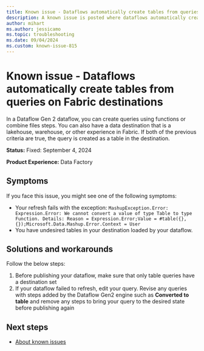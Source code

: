 ```yaml
---
title: Known issue - Dataflows automatically create tables from queries on Fabric destinations
description: A known issue is posted where dataflows automatically create tables from queries on Fabric destinations.
author: mihart
ms.author: jessicamo
ms.topic: troubleshooting  
ms.date: 09/04/2024
ms.custom: known-issue-815
---
```


# Known issue - Dataflows automatically create tables from queries on Fabric destinations

In a Dataflow Gen 2 dataflow, you can create queries using functions or combine files steps. You can also have a data destination that is a lakehouse, warehouse, or other experience in Fabric. If both of the previous criteria are true, the query is created as a table in the destination.

**Status:** Fixed: September 4, 2024

**Product Experience:** Data Factory

## Symptoms

If you face this issue, you might see one of the following symptoms:

- Your refresh fails with the exception: `MashupException.Error: Expression.Error: We cannot convert a value of type Table to type Function. Details: Reason = Expression.Error;Value = #table({}, {});Microsoft.Data.Mashup.Error.Context = User`
- You have undesired tables in your destination loaded by your dataflow.

## Solutions and workarounds

Follow the below steps:

1. Before publishing your dataflow, make sure that only table queries have a destination set
1. If your dataflow failed to refresh, edit your query. Revise any queries with steps added by the Dataflow Gen2 engine such as **Converted to table** and remove any steps to bring your query to the desired state before publishing again

## Next steps

- [About known issues](https://support.fabric.microsoft.com/known-issues)
